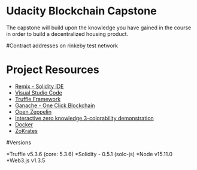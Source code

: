# Udacity Blockchain Capstone

The capstone will build upon the knowledge you have gained in the course in order to build a decentralized housing product. 

#Contract addresses on rinkeby test network



# Project Resources

* [Remix - Solidity IDE](https://remix.ethereum.org/)
* [Visual Studio Code](https://code.visualstudio.com/)
* [Truffle Framework](https://truffleframework.com/)
* [Ganache - One Click Blockchain](https://truffleframework.com/ganache)
* [Open Zeppelin ](https://openzeppelin.org/)
* [Interactive zero knowledge 3-colorability demonstration](http://web.mit.edu/~ezyang/Public/graph/svg.html)
* [Docker](https://docs.docker.com/install/)
* [ZoKrates](https://github.com/Zokrates/ZoKrates)

#Versions

*Truffle v5.3.6 (core: 5.3.6)
*Solidity - 0.5.1 (solc-js)
*Node v15.11.0
*Web3.js v1.3.5
